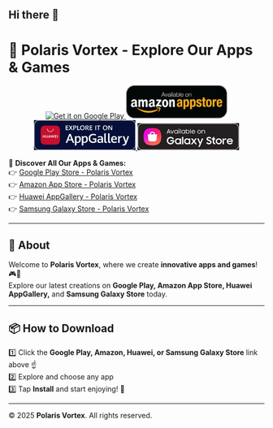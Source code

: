 ## Hi there 👋  

# 🚀 Polaris Vortex - Explore Our Apps & Games  

<div align="center">
    <a href="https://play.google.com/store/apps/developer?id=Polaris+Vortex">
        <img src="https://upload.wikimedia.org/wikipedia/commons/7/78/Google_Play_Store_badge_EN.svg" alt="Get it on Google Play" width="200">
    </a>
    <a href="https://www.amazon.com/dp/B0F2HFPBKP">
        <img src="https://raw.githubusercontent.com/polarisvortex/polarisvortex/main/azn-badge.png" alt="Get it on Amazon" width="200">
    </a>
    <a href="https://appgallery.huawei.com/">
        <img src="https://raw.githubusercontent.com/polarisvortex/polarisvortex/main/hua-badge.png" alt="Get it on Huawei AppGallery" width="200">
    </a>
    <a href="https://galaxystore.samsung.com/">
        <img src="https://raw.githubusercontent.com/polarisvortex/polarisvortex/main/galaxy-badge.jpg" alt="Get it on Samsung Galaxy Store" width="200">
    </a>
</div>  

📲 **Discover All Our Apps & Games:**  
👉 [Google Play Store - Polaris Vortex](https://play.google.com/store/apps/developer?id=Polaris+Vortex)  
👉 [Amazon App Store - Polaris Vortex](https://www.amazon.com/dp/B0F2HFPBKP)  
👉 [Huawei AppGallery - Polaris Vortex](https://appgallery.huawei.com/#/app/C123456)  
👉 [Samsung Galaxy Store - Polaris Vortex](https://galaxystore.samsung.com/developer/PolarisVortex)  

---

## 🌟 About  
Welcome to **Polaris Vortex**, where we create **innovative apps and games**! 🎮📱  
Explore our latest creations on **Google Play, Amazon App Store, Huawei AppGallery,** and **Samsung Galaxy Store** today.  

---

## 📦 How to Download  
1️⃣ Click the **Google Play, Amazon, Huawei, or Samsung Galaxy Store** link above ☝️  
2️⃣ Explore and choose any app  
3️⃣ Tap **Install** and start enjoying! 🚀  

---

© 2025 **Polaris Vortex**. All rights reserved.  

